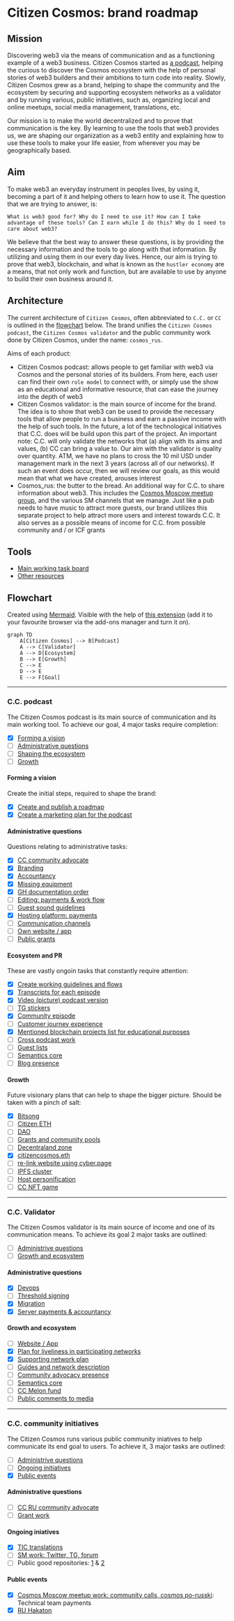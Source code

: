 # Citizen Cosmos: brand roadmap

## Mission

Discovering web3 via the means of communication and as a functioning example of a web3 business. Citizen Cosmos started as [a podcast](https://www.citizencosmos.space/), helping the curious to discover the Cosmos ecosystem with the help of personal stories of web3 builders and their ambitions to turn code into reality. Slowly, Citizen Cosmos grew as a brand, helping to shape the community and the ecosystem by securing and supporting ecosystem networks as a validator and by running various, public initiatives, such as, organizing local and online meetups, social media management, translations, etc.

Our mission is to make the world decentralized and to prove that communication is the key. By learning to use the tools that web3 provides us, we are shaping our organization as a web3 entity and explaining how to use these tools to make your life easier, from wherever you may be geographically based.

## Aim

To make web3 an everyday instrument in peoples lives, by using it, becoming a part of it and helping others to learn how to use it. The question that we are trying to answer, is:

`What is web3 good for? Why do I need to use it? How can I take advantage of these tools? Can I earn while I do this? Why do I need to care about web3?`

We believe that the best way to answer these questions, is by providing the necessary information and the tools to go along with that information. By utilizing and using them in our every day lives. Hence, our aim is trying to prove that web3, blockchain, and what is known as the `hustler economy` are a means, that not only work and function, but are available to use by anyone to build their own business around it.

## Architecture

The current architecture of `Citizen Cosmos`, often abbreviated to `C.C.` or `CC` is outlined in the [flowchart](#flowchart) below. The brand unifies the `Citizen Cosmos podcast`, the `Citizen Cosmos validator` and the public community work done by Citizen Cosmos, under the name: `cosmos_rus`.

Aims of each product:
- Citizen Cosmos podcast: allows people to get familiar with web3 via Cosmos and the personal stories of its builders. From here, each user can find their own `role model` to connect with, or simply use the show as an educational and informative resource, that can ease the journey into the depth of web3
- Citizen Cosmos validator: is the main source of income for the brand. The idea is to show that web3 can be used to provide the necessary tools that allow people to run a business and earn a passive income with the help of such tools. In the future, a lot of the technological initiatives that C.C. does will be build upon this part of the project. An important note: C.C. will only validate the networks that (a) align with its aims and values, (b) CC can bring a value to. Our aim with the validator is quality over quantity. ATM, we have no plans to cross the 10 mil USD under management mark in the next 3 years (across all of our networks). If such an event does occur, then we will review our goals, as this would mean that what we have created, arouses interest
- Cosmos_rus: the butter to the bread. An additional way for C.C. to share information about web3. This includes the [Cosmos Moscow meetup group](https://www.meetup.com/Cosmos-Moscow), and the various SM channels that we manage. Just like a pub needs to have music to attract more guests, our brand utilizes this separate project to help attract more users and interest towards C.C. It also serves as a possible means of income for C.C. from possible community and / or ICF grants

## Tools

- [Main working task board](https://github.com/orgs/citizen-cosmos/projects/1)
- [Other resources](https://github.com/citizen-cosmos/Citizen-Cosmos#citizen-cosmos)

## Flowchart

Created using [Mermaid](https://github.com/mermaid-js/mermaid). Visible with the help of [this extension](https://github.com/BackMarket/github-mermaid-extension) (add it to your favourite browser via the add-ons manager and turn it on). 

```mermaid
graph TD
    A[Citizen Cosmos] --> B[Podcast]
    A --> C[Validator]
    A --> D[Ecosystem]
    B --> E[Growth]
    C --> E
    D --> E
    E --> F[Goal]
```

------------------------------

### C.C. podcast

The Citizen Cosmos podcast is its main source of communication and its main working tool. To achieve our goal, 4 major tasks require completion:  

- [x] [Forming a vision](#forming-a-vision)
- [ ] [Administrative questions](#administrative-questions)
- [ ] [Shaping the ecosystem](#ecosystem-and-pr)
- [ ] [Growth](#growth)

#### Forming a vision

Create the initial steps, required to shape the brand:

- [x] [Create and publish a roadmap](https://github.com/citizen-cosmos/Citizen-Cosmos/issues/28)
- [x] [Create a marketing plan for the podcast](https://github.com/citizen-cosmos/Citizen-Cosmos/issues/44)

#### Administrative questions

Questions relating to administrative tasks:

- [x] [CC community advocate](https://github.com/citizen-cosmos/Citizen-Cosmos/issues/29)
- [x] [Branding](https://github.com/citizen-cosmos/Citizen-Cosmos/issues/46)
- [x] [Accountancy](https://github.com/citizen-cosmos/Citizen-Cosmos/issues/47)
- [x] [Missing equipment](https://github.com/citizen-cosmos/Citizen-Cosmos/issues/48)
- [x] [GH documentation order]()
- [ ] [Editing: payments & work flow]()
- [ ] [Guest sound guidelines](https://github.com/citizen-cosmos/Citizen-Cosmos/issues/30)
- [x] [Hosting platform: payments]()
- [ ] [Communication channels](https://github.com/citizen-cosmos/Citizen-Cosmos/issues/44)
- [ ] [Own website / app](https://github.com/citizen-cosmos/Citizen-Cosmos/issues/49)
- [ ] [Public grants](https://github.com/citizen-cosmos/Citizen-Cosmos/issues/20)

#### Ecosystem and PR

These are vastly ongoin tasks that constantly require attention:

- [x] [Create working guidelines and flows](https://github.com/citizen-cosmos/Citizen-Cosmos/tree/master/project)
- [x] [Transcripts for each episode](https://github.com/citizen-cosmos/Citizen-Cosmos/issues/51)
- [x] [Video (picture) podcast version](https://github.com/citizen-cosmos/Citizen-Cosmos/issues/50)
- [ ] [TG stickers](https://github.com/citizen-cosmos/Citizen-Cosmos/issues/33)
- [x] [Community episode](https://github.com/citizen-cosmos/Citizen-Cosmos/issues/35)
- [ ] [Customer journey experience](https://github.com/citizen-cosmos/Citizen-Cosmos/issues/22)
- [x] [Mentioned blockchain projects list for educational purposes](https://github.com/citizen-cosmos/Citizen-Cosmos/issues/21)
- [ ] [Cross podcast work](https://github.com/citizen-cosmos/Citizen-Cosmos/issues/38)
- [ ] [Guest lists](https://github.com/citizen-cosmos/Citizen-Cosmos/issues/9)
- [ ] [Semantics core](https://github.com/citizen-cosmos/Citizen-Cosmos/issues/44)
- [ ] [Blog presence](https://github.com/citizen-cosmos/Citizen-Cosmos/issues/44)

#### Growth

Future visionary plans that can help to shape the bigger picture. Should be taken with a pinch of salt:

- [x] [Bitsong]()
- [ ] [Citizen ETH]()
- [ ] [DAO]()
- [ ] [Grants and community pools](https://github.com/citizen-cosmos/Citizen-Cosmos/issues/20)
- [ ] [Decentraland zone]()
- [x] [citizencosmos.eth](https://github.com/citizen-cosmos/Citizen-Cosmos/issues/7)
- [ ] [re-link website using cyber.page]()
- [ ] [IPFS cluster](https://github.com/citizen-cosmos/Citizen-Cosmos/issues/7)
- [ ] [Host personification]()
- [ ] [CC NFT game]()

------------------------------

### C.C. Validator

The Citizen Cosmos validator is its main source of income and one of its communication means. To achieve its goal 2 major tasks are outlined:

- [ ] [Administrive questions](#administrative-questions-1)
- [ ] [Growth and ecosystem](#growth-and-ecosystem)

#### Administrative questions
- [x] [Devops]()
- [ ] [Threshold signing](https://github.com/citizen-cosmos/Staking/issues/3)
- [x] [Migration]()
- [x] [Server payments & accountancy]()

#### Growth and ecosystem
- [ ] [Website / App](https://github.com/citizen-cosmos/Staking/issues/11)
- [x] [Plan for liveliness in participating networks](https://github.com/citizen-cosmos/Staking/issues/9) 
- [x] [Supporting network plan](https://github.com/citizen-cosmos/Staking/issues/10)
- [ ] [Guides and network description](https://github.com/citizen-cosmos/Staking/issues/9)
- [ ] [Community advocacy presence](https://github.com/citizen-cosmos/Staking/issues/9) 
- [ ] [Semantics core](https://github.com/citizen-cosmos/Staking/issues/9)
- [ ] [CC Melon fund]()
- [ ] [Public comments to media](https://github.com/citizen-cosmos/Staking/issues/9)

------------------------------

### C.C. community initiatives

The Citizen Cosmos runs various public community iniatives to help communicate its end goal to users. To achieve it, 3 major tasks are outlined:

- [ ] [Administrive questions](#administrative-questions-2)
- [ ] [Ongoing initiatives](#ongoing-iniatives)
- [x] [Public events](#public-events)

#### Administrative questions
- [ ] [CC RU community advocate](https://github.com/citizen-cosmos/Citizen-Cosmos/issues/53)
- [ ] [Grant work](https://github.com/citizen-cosmos/Citizen-Cosmos/issues/20)

#### Ongoing iniatives 
- [x] [TIC translations](https://github.com/citizen-cosmos/Citizen-Cosmos/issues/56)
- [ ] [SM work: Twitter, TG, forum](https://github.com/citizen-cosmos/Citizen-Cosmos/issues/56)
- [ ] Public good repositories: [1](https://github.com/citizen-cosmos/Awesome-cosmos-social) & [2](https://github.com/citizen-cosmos/Awesome-cosmos-ru)

#### Public events
- [x] [Cosmos Moscow meetup work: community calls, cosmos po-russki](https://github.com/citizen-cosmos/Citizen-Cosmos/issues/56): Technical team payments
- [x] [RU Hakaton](https://github.com/citizen-cosmos/Citizen-Cosmos/issues/56)
